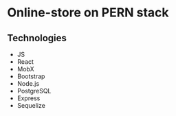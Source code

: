 # Online-store on PERN stack

## Technologies

- JS
- React
- MobX
- Bootstrap
- Node.js
- PostgreSQL
- Express
- Sequelize